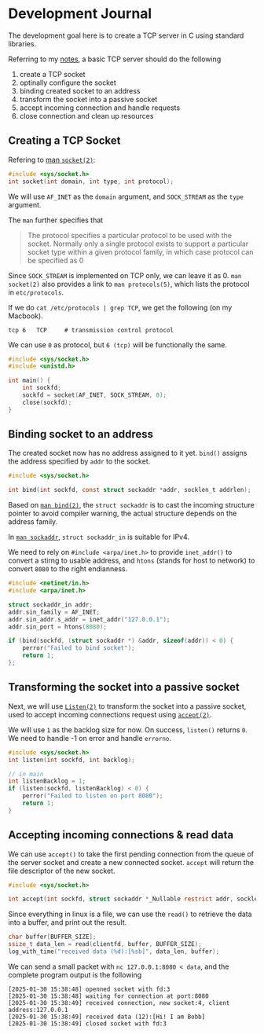 # Development Journal
The development goal here is to create a TCP server in C using standard libraries.

Referring to my [notes](https://isbobby.github.io/fundamentals/tcp_connection_management.html), a basic TCP server should do the following

1. create a TCP socket
2. optinally configure the socket 
3. binding created socket to an address
4. transform the socket into a passive socket 
5. accept incoming connection and handle requests
6. close connection and clean up resources

## Creating a TCP Socket
Refering to [man `socket(2)`](https://man7.org/linux/man-pages/man2/socket.2.html):
```c
#include <sys/socket.h>
int socket(int domain, int type, int protocol);
```

We will use `AF_INET` as the `domain` argument, and `SOCK_STREAM` as the `type` argument. 

The `man` further specifies that

>  The protocol specifies a particular protocol to be used with the socket. Normally only a single protocol exists to support a particular socket type within a given protocol family, in which case protocol can be specified as 0

Since `SOCK_STREAM` is implemented on TCP only, we can leave it as 0. `man socket(2)` also provides a link to `man protocols(5)`, which lists the protocol in `etc/protocols`.

If we do `cat /etc/protocols | grep TCP`, we get the following (on my Macbook).
```
tcp	6	TCP		# transmission control protocol
```
We can use `0` as protocol, but `6 (tcp)` will be functionally the same.
```c
#include <sys/socket.h>
#include <unistd.h>

int main() {
    int sockfd;
    sockfd = socket(AF_INET, SOCK_STREAM, 0);
    close(sockfd);
}
```
## Binding socket to an address
The created socket now has no address assigned to it yet. `bind()` assigns the address specified by `addr` to the socket.

```c
#include <sys/socket.h>

int bind(int sockfd, const struct sockaddr *addr, socklen_t addrlen);
```

Based on [`man bind(2)`](https://man7.org/linux/man-pages/man2/bind.2.html), the `struct sockaddr` is to cast the incoming structure pointer to avoid compiler warning, the actual structure depends on the address family. 

In [`man sockaddr`](https://man7.org/linux/man-pages/man3/sockaddr.3type.html), `struct sockaddr_in` is suitable for IPv4.

We need to rely on `#include <arpa/inet.h>` to provide `inet_addr()` to convert a stirng to usable address, and `htons` (stands for host to network) to convert `8080` to the right endianness.

```c
#include <netinet/in.h>
#include <arpa/inet.h>

struct sockaddr_in addr;
addr.sin_family = AF_INET;
addr.sin_addr.s_addr = inet_addr("127.0.0.1");
addr.sin_port = htons(8080); 

if (bind(sockfd, (struct sockaddr *) &addr, sizeof(addr)) < 0) {
    perror("Failed to bind socket");
    return 1;
};
```

## Transforming the socket into a passive socket
Next, we will use [`Listen(2)`](https://man7.org/linux/man-pages/man2/listen.2.html) to transform the socket into a passive socket, used to accept incoming connections request using [`accept(2)`](https://man7.org/linux/man-pages/man2/accept.2.html). 

We will use `1` as the backlog size for now. On success, `listen()` returns `0`. We need to handle -1 on error and handle `errorno`.

```c
#include <sys/socket.h>
int listen(int sockfd, int backlog);

// in main
int listenBacklog = 1;
if (listen(sockfd, listenBacklog) < 0) {
    perror("Failed to listen on port 8080");
    return 1;
}
```

## Accepting incoming connections & read data
We can use `accept()` to take the first pending connection from the queue of the server socket and create a new connected socket. `accept` will return the file descriptor of the new socket.

```c
#include <sys/socket.h>

int accept(int sockfd, struct sockaddr *_Nullable restrict addr, socklen_t *_Nullable restrict addrlen);
```

Since everything in linux is a file, we can use the `read()` to retrieve the data into a buffer, and print out the result.

```c
char buffer[BUFFER_SIZE];
ssize_t data_len = read(clientfd, buffer, BUFFER_SIZE);
log_with_time("received data (%d):[%sb]", data_len, buffer);
```

We can send a small packet with `nc 127.0.0.1:8080 < data`, and the complete program output is the following
```
[2025-01-30 15:38:48] openned socket with fd:3
[2025-01-30 15:38:48] waiting for connection at port:8080
[2025-01-30 15:38:49] received connection, new socket:4, client address:127.0.0.1
[2025-01-30 15:38:49] received data (12):[Hi! I am Bobb]
[2025-01-30 15:38:49] closed socket with fd:3
```
